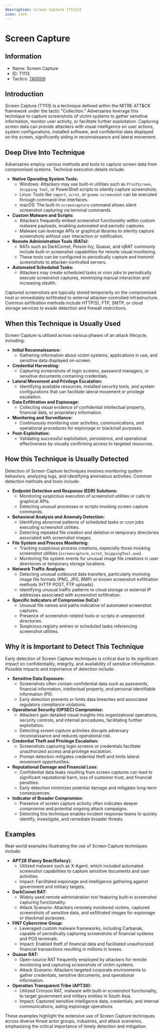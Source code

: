 ```yaml
---
description: Screen Capture [T1113]
icon: lock
---
```


# Screen Capture

## Information

- Name: Screen Capture
- ID: T1113
- Tactics: [TA0009](../TA0009/TA0009.md)

## Introduction

Screen Capture (T1113) is a technique defined within the MITRE ATT\&CK framework under the tactic "Collection." Adversaries leverage this technique to capture screenshots of victim systems to gather sensitive information, monitor user activity, or facilitate further exploitation. Capturing screen data can provide attackers with visual intelligence on user actions, system configurations, installed software, and confidential data displayed on the screen, significantly aiding in reconnaissance and lateral movement.

## Deep Dive Into Technique

Adversaries employ various methods and tools to capture screen data from compromised systems. Technical execution details include:

- **Native Operating System Tools:**
  - Windows: Attackers may use built-in utilities such as `PrintScreen`, `Snipping Tool`, or PowerShell scripts to silently capture screenshots.
  - Linux: Tools like `import`, `scrot`, or `gnome-screenshot` can be executed through command-line interfaces.
  - macOS: The built-in `screencapture` command allows silent screenshot capturing via terminal commands.
- **Custom Malware and Scripts:**
  - Attackers frequently embed screenshot functionality within custom malware payloads, enabling automated and periodic captures.
  - Malware can leverage APIs or graphical libraries to silently capture screenshots without user interaction or notification.
- **Remote Administration Tools (RATs):**
  - RATs such as DarkComet, Poison Ivy, Quasar, and njRAT commonly include built-in screenshot capabilities for remote visual monitoring.
  - These tools can be configured to periodically capture and transmit screenshots to attacker-controlled servers.
- **Automated Scheduled Tasks:**
  - Attackers may create scheduled tasks or cron jobs to periodically execute screenshot captures, minimizing manual interaction and increasing stealth.

Captured screenshots are typically stored temporarily on the compromised host or immediately exfiltrated to external attacker-controlled infrastructure. Common exfiltration methods include HTTP(S), FTP, SMTP, or cloud storage services to evade detection and firewall restrictions.

## When this Technique is Usually Used

Screen Capture is utilized across various phases of an attack lifecycle, including:

- **Initial Reconnaissance:**
  - Gathering information about victim systems, applications in use, and sensitive data displayed on-screen.
- **Credential Harvesting:**
  - Capturing screenshots of login screens, password managers, or sensitive documents containing credentials.
- **Lateral Movement and Privilege Escalation:**
  - Identifying available resources, installed security tools, and system configurations that can facilitate lateral movement or privilege escalation.
- **Data Exfiltration and Espionage:**
  - Collecting visual evidence of confidential intellectual property, financial data, or proprietary information.
- **Monitoring and Surveillance:**
  - Continuously monitoring user activities, communications, and operational procedures for espionage or blackmail purposes.
- **Post-Exploitation:**
  - Validating successful exploitation, persistence, and operational effectiveness by visually confirming access to targeted resources.

## How this Technique is Usually Detected

Detection of Screen Capture techniques involves monitoring system behaviors, analyzing logs, and identifying anomalous activities. Common detection methods and tools include:

- **Endpoint Detection and Response (EDR) Solutions:**
  - Monitoring suspicious execution of screenshot utilities or calls to graphical APIs.
  - Detecting unusual processes or scripts invoking screen capture commands.
- **Behavioral Analysis and Anomaly Detection:**
  - Identifying abnormal patterns of scheduled tasks or cron jobs executing screenshot utilities.
  - Detecting repeated file creation and deletion in temporary directories associated with screenshot images.
- **File System and Process Monitoring:**
  - Tracking suspicious process creations, especially those invoking screenshot utilities (`screencapture`, `scrot`, `SnippingTool.exe`).
  - Monitoring file system events for unusual image file creations in user directories or temporary storage locations.
- **Network Traffic Analysis:**
  - Detecting unusual outbound data transfers, particularly involving image file formats (PNG, JPG, BMP) or known screenshot exfiltration methods (HTTP POST, FTP uploads).
  - Identifying unusual traffic patterns to cloud storage or external IP addresses associated with screenshot exfiltration.
- **Specific Indicators of Compromise (IoCs):**
  - Unusual file names and paths indicative of automated screenshot captures.
  - Presence of screenshot-related tools or scripts in unexpected directories.
  - Suspicious registry entries or scheduled tasks referencing screenshot utilities.

## Why it is Important to Detect This Technique

Early detection of Screen Capture techniques is critical due to its significant impact on confidentiality, integrity, and availability of sensitive information. Possible impacts and importance of detection include:

- **Sensitive Data Exposure:**
  - Screenshots often contain confidential data such as passwords, financial information, intellectual property, and personal identifiable information (PII).
  - Early detection prevents or limits data breaches and associated regulatory compliance violations.
- **Operational Security (OPSEC) Compromise:**
  - Attackers gain detailed visual insights into organizational operations, security controls, and internal procedures, facilitating further exploitation.
  - Detecting screen capture activities disrupts adversary reconnaissance and reduces operational risk.
- **Credential Theft and Privilege Escalation:**
  - Screenshots capturing login screens or credentials facilitate unauthorized access and privilege escalation.
  - Prompt detection mitigates credential theft and limits lateral movement opportunities.
- **Reputational Damage and Financial Loss:**
  - Confidential data leaks resulting from screen captures can lead to significant reputational harm, loss of customer trust, and financial penalties.
  - Early detection minimizes potential damage and mitigates long-term consequences.
- **Indicator of Broader Compromise:**
  - Presence of screen capture activity often indicates deeper compromise and potential ongoing attack campaigns.
  - Detecting this technique enables incident response teams to quickly identify, investigate, and remediate broader threats.

## Examples

Real-world examples illustrating the use of Screen Capture techniques include:

- **APT28 (Fancy Bear/Sofacy):**
  - Utilized malware such as X-Agent, which included automated screenshot capabilities to capture sensitive documents and user activities.
  - Impact: Facilitated espionage and intelligence gathering against government and military targets.
- **DarkComet RAT:**
  - Widely used remote administration tool featuring built-in screenshot capturing functionality.
  - Attack Scenario: Attackers remotely monitored victims, captured screenshots of sensitive data, and exfiltrated images for espionage or blackmail purposes.
- **FIN7 Cybercrime Group:**
  - Leveraged custom malware frameworks, including Carbanak, capable of periodically capturing screenshots of financial systems and POS terminals.
  - Impact: Enabled theft of financial data and facilitated unauthorized financial transactions resulting in millions in losses.
- **Quasar RAT:**
  - Open-source RAT frequently employed by attackers for remote monitoring and capturing screenshots of victim systems.
  - Attack Scenario: Attackers targeted corporate environments to gather credentials, sensitive documents, and operational information.
- **Operation Transparent Tribe (APT36):**
  - Utilized Crimson RAT, malware with built-in screenshot functionality, to target government and military entities in South Asia.
  - Impact: Captured sensitive intelligence data, credentials, and internal communications, aiding espionage operations.

These examples highlight the extensive use of Screen Capture techniques across diverse threat actor groups, industries, and attack scenarios, emphasizing the critical importance of timely detection and mitigation.
